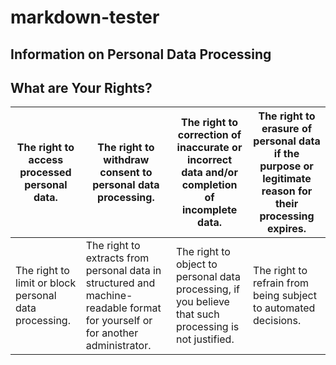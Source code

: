 # markdown-tester

## Information on Personal Data Processing

## What are Your Rights?

|The right to access processed personal data.   |The right to withdraw consent to personal data processing.   |The right to correction of inaccurate or incorrect data and/or completion of incomplete data.   |The right to erasure of personal data if the purpose or legitimate reason for their processing expires.  |
|---|---|---|---|
|The right to limit or block personal data processing. |The right to extracts from personal data in structured and machine-readable format for yourself or for another administrator. |The right to object to personal data processing, if you believe that such processing is not justified. |The right to refrain from being subject to automated decisions. |
